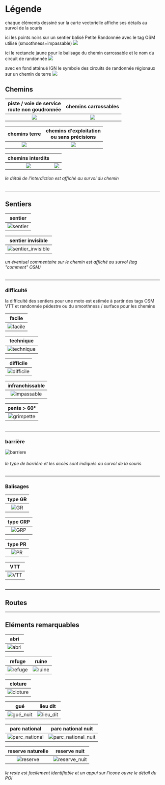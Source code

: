 # Légende
chaque éléments dessiné sur la carte vectorielle affiche ses détails au survol de la souris

ici les points noirs sur un sentier balisé Petite Randonnée avec le tag OSM utilisé (smoothness=impassable)
![](https://github.com/cricri-du-lauragais/QMapShack_enduro/blob/main/screenshots/legende/infos.png)

ici le rectancle jaune pour le balisage du chemin carrossable et le nom du circuit de randonnée
![](https://github.com/cricri-du-lauragais/QMapShack_enduro/blob/main/screenshots/legende/infos_detail02.png)

avec en fond atténué IGN le symbole des circuits de randonnée régionaux sur un chemin de terre
![](https://github.com/cricri-du-lauragais/QMapShack_enduro/blob/main/screenshots/legende/infos_detail_IGN.png)

## Chemins

| piste / voie de service<br>route non goudronnée |chemins carrossables | 
| :-------------: | :-------------: |
|![](https://github.com/cricri-du-lauragais/QMapShack_enduro/blob/main/screenshots/legende/piste.png) |![](https://github.com/cricri-du-lauragais/QMapShack_enduro/blob/main/screenshots/legende/carrossable.png)|

| chemins terre |chemins d'exploitation<br>ou sans précisions| 
| :-------------: | :-------------: |
|![](https://github.com/cricri-du-lauragais/QMapShack_enduro/blob/main/screenshots/legende/terre.png)|![](https://github.com/cricri-du-lauragais/QMapShack_enduro/blob/main/screenshots/legende/exploit.png)|

|chemins interdits||
| :-------------: | :-------------: |
|![](https://github.com/OsmAnd-Rendering/Motorcycle/assets/83398215/1c01b8b2-0096-4ad9-a731-5e6887ca85a9)|![](https://github.com/cricri-du-lauragais/QMapShack_enduro/blob/main/screenshots/legende/chemin_interdit.png)|

###### <i>le détail de l'interdiction est affiché au survol du chemin</i>

---

## Sentiers

| sentier |
| :-------------: |
|![sentier](https://github.com/OsmAnd-Rendering/Motorcycle/assets/83398215/fc4a3c44-bace-4f44-b067-f5112342c6ca)|

| sentier invisible |
| :-------------: |
|![sentier_invisible](https://github.com/OsmAnd-Rendering/Motorcycle/assets/83398215/7d3930d1-efa2-44d0-a1d2-a7a5e8f13e96)|

###### <i>un éventuel commentaire sur le chemin est affiché au survol (tag "comment" OSM)</i>

---

### difficulté 
la difficulté des sentiers pour une moto est estimée à partir des tags OSM VTT et randonnée pédestre ou du smoothness / surface pour les chemins

| facile |
| :-------------: |
|![facile](https://github.com/cricri-du-lauragais/QMapShack_enduro/blob/main/screenshots/legende/facile.png)|

| technique |
| :-------------: |
|![technique](https://github.com/cricri-du-lauragais/QMapShack_enduro/blob/main/screenshots/legende/technique.png)|

| difficile |
| :-------------: |
|![difficile](https://github.com/cricri-du-lauragais/QMapShack_enduro/blob/main/screenshots/legende/difficile.png)|

| infranchissable |
| :-------------: |
|![impassable](https://github.com/cricri-du-lauragais/QMapShack_enduro/blob/main/screenshots/legende/impassable.png)|

| pente > 60° |
| :-------------: |
|![grimpette](https://github.com/cricri-du-lauragais/QMapShack_enduro/blob/main/screenshots/legende/grimpette.png)|

###### <i></i>

---

### barrière

![barriere](https://github.com/cricri-du-lauragais/QMapShack_enduro/blob/main/screenshots/legende/barriere.png)

###### <i>le type de barrière et les accès sont indiqués au survol de la souris</i>

---

### Balisages

| type GR |
| :-------------: |
|![GR](https://github.com/OsmAnd-Rendering/Motorcycle/assets/83398215/8040ba62-5db3-445c-884e-4ed8754ac266)|

| type GRP |
| :-------------: |
|![GRP](https://github.com/OsmAnd-Rendering/Motorcycle/assets/83398215/4f7e98e6-f99a-42d9-b7ae-f1e4be26e1cb)|

| type PR |
| :-------------: |
|![PR](https://github.com/OsmAnd-Rendering/Motorcycle/assets/83398215/9529f9fd-659f-480b-85d2-2fbb5108e70b)|

| VTT |
| :-------------: |
|![VTT](https://github.com/OsmAnd-Rendering/Motorcycle/assets/83398215/e66f2bed-8bad-4171-b290-ea0efce0d2d1)|

###### <i></i>

---

## Routes

---

## Eléments remarquables

| abri |
| :-------------: |
|![abri](https://github.com/OsmAnd-Rendering/Motorcycle/assets/83398215/6a9ed38a-80e8-457b-afaa-44205b938986)|

| refuge | ruine |
| :-------------: | :-------------: |
|![refuge](https://github.com/OsmAnd-Rendering/Motorcycle/assets/83398215/df6728e1-91b9-4665-a66a-4a04121db628)|![ruine](https://github.com/OsmAnd-Rendering/Motorcycle/assets/83398215/16987207-7566-4ab7-bb9d-655312865bef)|

| cloture |
| :-------------: |
|![cloture](https://github.com/OsmAnd-Rendering/Motorcycle/assets/83398215/312e1037-0f4a-4613-a80b-bdf50531d64b)|

| gué | lieu dit |
| :-------------: | :-------------: |
|![gué_nuit](https://github.com/OsmAnd-Rendering/Motorcycle/assets/83398215/fc3fb357-68d5-4b27-8575-67e896e3f960)|![lieu_dit](https://github.com/OsmAnd-Rendering/Motorcycle/assets/83398215/64b679df-2af6-401a-8fb5-4e02ae79158d)|

| parc national | parc national nuit |
| :-------------: | :-------------: |
|![parc_national](https://github.com/OsmAnd-Rendering/Motorcycle/assets/83398215/f4c96b12-3dcc-4b47-bab7-850a73246d05)|![parc_national_nuit](https://github.com/OsmAnd-Rendering/Motorcycle/assets/83398215/a70fafe7-7adc-4765-bf23-37d48098e5da)|

| reserve naturelle | reserve nuit |
| :-------------: | :-------------: |
|![reserve](https://github.com/OsmAnd-Rendering/Motorcycle/assets/83398215/75da5f2d-374b-4a9f-a331-20fa0fd3f6b9)|![reserve_nuit](https://github.com/OsmAnd-Rendering/Motorcycle/assets/83398215/2ef092d2-5a76-4e48-9145-95834f38d05e)|

###### <i>le reste est facilement identifiable et un appui sur l'icone ouvre le détail du POI</i>

